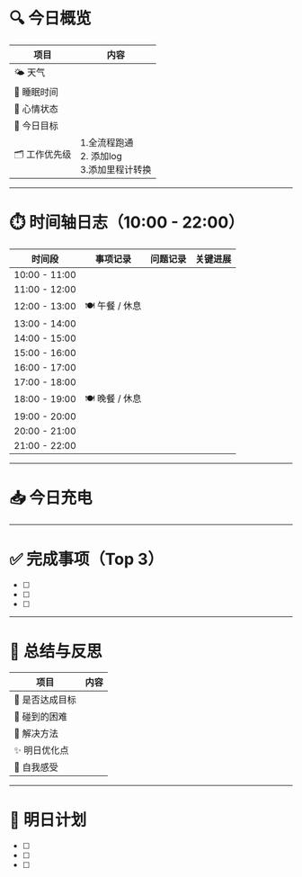 # 🔍 今日概览

| 项目        | 内容                                |
| --------- | --------------------------------- |
| 🌤️ 天气    |                                   |
| 🛌 睡眠时间   |                                   |
| 💬 心情状态   |                                   |
| 🎯 今日目标   |                                   |
| 🗂️ 工作优先级 | 1.全流程跑通 <br>2. 添加log<br>3.添加里程计转换 |

---

# ⏱️ 时间轴日志（10:00 - 22:00）

|    **时间段**    |  **事项记录**   | **问题记录** | **关键进展** |
| :-----------: | :---------: | :------- | :------: |
| 10:00 - 11:00 |             |          |          |
| 11:00 - 12:00 |             |          |          |
| 12:00 - 13:00 | 🍽️ 午餐 / 休息 |          |          |
| 13:00 - 14:00 |             |          |          |
| 14:00 - 15:00 |             |          |          |
| 15:00 - 16:00 |             |          |          |
| 16:00 - 17:00 |             |          |          |
| 17:00 - 18:00 |             |          |          |
| 18:00 - 19:00 | 🍽️ 晚餐 / 休息 |          |          |
| 19:00 - 20:00 |             |          |          |
| 20:00 - 21:00 |             |          |          |
| 21:00 - 22:00 |             |          |          |

---
# 📥 今日充电





---
# ✅ 完成事项（Top 3）

- [ ] 
- [ ] 
- [ ] 

---

# 🧠 总结与反思

| 项目           | 内容                         |
|----------------|------------------------------|
| 🎯 是否达成目标 |                              |
| 🧱 碰到的困难   |                              |
| 🧰 解决方法     |                              |
| ✨ 明日优化点   |                              |
| 💭 自我感受     |                              |

---

# 📌 明日计划

- [ ] 
- [ ] 
- [ ] 
